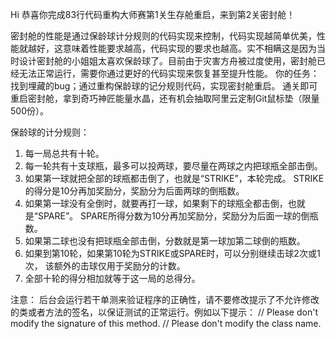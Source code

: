 Hi 恭喜你完成83行代码重构大师赛第1关生存舱重启，来到第2关密封舱！

密封舱的性能是通过保龄球计分规则的代码实现来控制，代码实现越简单优美，性能就越好，这意味着性能要求越高，代码实现的要求也越高。实不相瞒这是因为当时设计密封舱的小姐姐太喜欢保龄球了。目前由于灾害方舟被过度使用，密封舱已经无法正常运行，需要你通过更好的代码实现来恢复甚至提升性能。
你的任务：找到埋藏的bug；通过重构保龄球的记分规则代码，实现密封舱重启。
通关即可重启密封舱，拿到奇巧神匠能量水晶，还有机会抽取阿里云定制Git鼠标垫（限量500份）。

保龄球的计分规则：
1. 每一局总共有十轮。
2. 每一轮共有十支球瓶，最多可以投两球，要尽量在两球之内把球瓶全部击倒。
3. 如果第一球就把全部的球瓶都击倒了，也就是“STRIKE”，本轮完成。 STRIKE的得分是10分再加奖励分，奖励分为后面两球的倒瓶数。
4. 如果第一球没有全倒时，就要再打一球，如果剩下的球瓶全都击倒，也就是“SPARE”。 SPARE所得分数为10分再加奖励分，奖励分为后面一球的倒瓶数。
5. 如果第二球也没有把球瓶全部击倒，分数就是第一球加第二球倒的瓶数。
6. 如果到第10轮，如果第10轮为STRIKE或SPARE时，可以分别继续击球2次或1次， 该额外的击球仅用于奖励分的计数。
7. 全部十轮的得分相加就等于这一局的总得分。

注意：
后台会运行若干单测来验证程序的正确性，请不要修改提示了不允许修改的类或者方法的签名，以保证测试的正常运行。例如以下提示：
// Please don't modify the signature of this method.
// Please don't modify the class name.